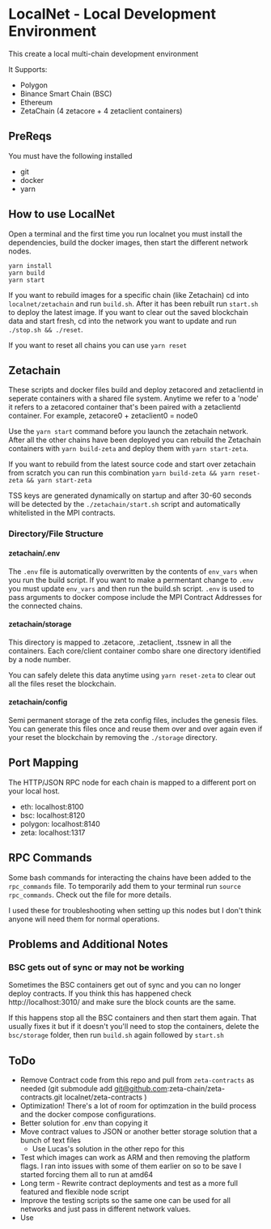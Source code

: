 # LocalNet - Local Development Environment

This create a local multi-chain development environment

It Supports:

- Polygon
- Binance Smart Chain (BSC)
- Ethereum
- ZetaChain (4 zetacore + 4 zetaclient containers)

## PreReqs

You must have the following installed

- git
- docker
- yarn

## How to use LocalNet

Open a terminal and the first time you run localnet you must install the dependencies, build the docker images, then start the different network nodes.  
```
yarn install
yarn build
yarn start
```

If you want to rebuild images for a specific chain (like Zetachain) cd into `localnet/zetachain` and run `build.sh`. After it has been rebuilt run `start.sh` to deploy the latest image. If you want to clear out the saved blockchain data and start fresh, cd into the network you want to update and run `./stop.sh && ./reset`.

If you want to reset all chains you can use `yarn reset`

## Zetachain 

These scripts and docker files build and deploy zetacored and zetaclientd in seperate containers with a shared file system. Anytime we refer to a 'node' it refers to a zetacored container that's been paired with a zetaclientd container. For example, zetacore0 + zetaclient0 = node0

Use the `yarn start` command before you launch the zetachain network. After all the other chains have been deployed you can rebuild the Zetachain containers with `yarn build-zeta` and deploy them with `yarn start-zeta`. 

If you want to rebuild from the latest source code and start over zetachain from scratch you can run this combination `yarn build-zeta && yarn reset-zeta && yarn start-zeta`

TSS keys are generated dynamically on startup and after 30-60 seconds will be detected by the  `./zetachain/start.sh` script and automatically whitelisted in the MPI contracts. 
### Directory/File Structure

#### zetachain/.env
The `.env` file is automatically overwritten by the contents of `env_vars` when you run the build script. If you want to make a permentant change to `.env` you must update `env_vars` and then run the build.sh script. `.env` is used to pass arguments to docker compose include the MPI Contract Addresses for the connected chains. 

#### zetachain/storage 
This directory is mapped to .zetacore, .zetaclient, .tssnew in all the containers. Each core/client container combo share one directory identified by a node number. 

You can safely delete this data anytime using `yarn reset-zeta` to clear out all the files reset the blockchain. 

#### zetachain/config

Semi permanent storage of the zeta config files, includes the genesis files. You can generate this files once and reuse them over and over again even if your reset the blockchain by removing the `./storage` directory. 

## Port Mapping

The HTTP/JSON RPC node for each chain is mapped to a different port on your local host.

- eth: localhost:8100
- bsc: localhost:8120
- polygon: localhost:8140
- zeta: localhost:1317

## RPC Commands

Some bash commands for interacting the chains have been added to the `rpc_commands` file. To temporarily add them to your terminal run `source rpc_commands`. Check out the file for more details. 

I used these for troubleshooting when setting up this nodes but I don't think anyone will need them for normal operations.

## Problems and Additional Notes

### BSC gets out of sync or may not be working
Sometimes the BSC containers get out of sync and you can no longer deploy contracts. If you think this has happened check http://localhost:3010/ and make sure the block counts are the same. 

If this happens stop all the BSC containers and then start them again. That usually fixes it but if it doesn't you'll need to stop the containers, delete the `bsc/storage` folder, then run `build.sh` again followed by `start.sh`


## ToDo

- Remove Contract code from this repo and pull from `zeta-contracts` as needed (git submodule add git@github.com:zeta-chain/zeta-contracts.git localnet/zeta-contracts )
- Optimization! There's a lot of room for optimzation in the build process and the docker compose configurations. 
- Better solution for .env than copying it
- Move contract values to JSON or another better storage solution that a bunch of text files
    - Use Lucas's solution in the other repo for this
- Test which images can work as ARM and then removing the platform flags. I ran into issues with some of them earlier on so to be save I started forcing them all to run at amd64
- Long term - Rewrite contract deployments and test as a more full featured and flexible node script
- Improve the testing scripts so the same one can be used for all networks and just pass in different network values. 
- Use 